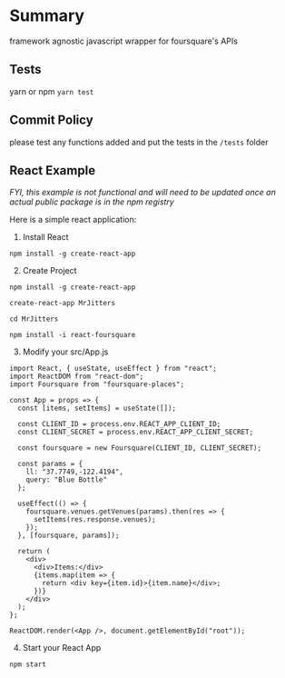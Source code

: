 # Summary

framework agnostic javascript wrapper for foursquare's APIs

## Tests

yarn or npm `yarn test`

## Commit Policy

please test any functions added and put the tests in the `/tests` folder

## React Example

_FYI, this example is not functional and will need to be updated once an actual public package is in the npm registry_

Here is a simple react application:

1. Install React

`npm install -g create-react-app`

2. Create Project

`npm install -g create-react-app`

`create-react-app MrJitters`

`cd MrJitters`

`npm install -i react-foursquare`

3. Modify your src/App.js

```
import React, { useState, useEffect } from "react";
import ReactDOM from "react-dom";
import Foursquare from "foursquare-places";

const App = props => {
  const [items, setItems] = useState([]);

  const CLIENT_ID = process.env.REACT_APP_CLIENT_ID;
  const CLIENT_SECRET = process.env.REACT_APP_CLIENT_SECRET;

  const foursquare = new Foursquare(CLIENT_ID, CLIENT_SECRET);

  const params = {
    ll: "37.7749,-122.4194",
    query: "Blue Bottle"
  };

  useEffect(() => {
    foursquare.venues.getVenues(params).then(res => {
      setItems(res.response.venues);
    });
  }, [foursquare, params]);

  return (
    <div>
      <div>Items:</div>
      {items.map(item => {
        return <div key={item.id}>{item.name}</div>;
      })}
    </div>
  );
};

ReactDOM.render(<App />, document.getElementById("root"));
```

4. Start your React App

`npm start`
